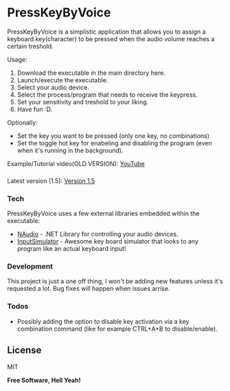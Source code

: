 # PressKeyByVoice

PressKeyByVoice is a simplistic application that allows you to assign a keyboard key(character) to be pressed when the audio volume reaches a certain treshold. 

Usage:
   1. Download the executable in the main directory here.
   2. Launch/execute the executable.
   3. Select your audio device.
   4. Select the process/program that needs to receive the keypress.
   5. Set your sensitivity and treshold to your liking.
   6. Have fun :D.
   
Optionally:
 - Set the key you want to be pressed (only one key, no combinations)
 - Set the toggle hot key for enabeling and disabling the program (even when it's running in the background).

Example/Tutorial video(OLD VERSION): [YouTube](https://youtu.be/9NwvD_isYZ8)

###
Latest version (1.5): [Version 1.5](https://github.com/EldinZenderink/PressKeyByVoice/releases/tag/v1.5)

### Tech

PressKeyByVoice uses a few external libraries embedded within the executable:

* [NAudio](https://naudio.codeplex.com/) - .NET Library for controlling your audio devices.
* [InputSimulator](https://inputsimulator.codeplex.com/) - Awesome key board simulator that looks to any program like an actual keyboard input!


### Development
This project is just a one off thing, I won't be adding new features unless it's requested a lot. Bug fixes will happen when issues arrise. 

### Todos

- Possibly adding the option to disable key activation via a key combination command (like for example CTRL+A+B to disable/enable).

License
----

MIT


**Free Software, Hell Yeah!**

